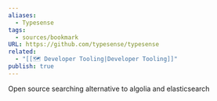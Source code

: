 ```yaml
---
aliases:
  - Typesense
tags:
  - sources/bookmark
URL: https://github.com/typesense/typesense
related:
  - "[[🗺️ Developer Tooling|Developer Tooling]]"
publish: true
---
```


Open source searching alternative to algolia and elasticsearch